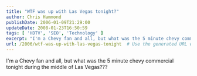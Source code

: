 ```yaml
---
title: "WTF was up with Las Vegas tonight?"
author: Chris Hammond
publishDate: 2006-01-09T21:29:00
updateDate: 2008-01-23T16:50:59
tags: [ 'HDTV', 'SEO', 'Technology' ]
excerpt: "I'm a Chevy fan and all, but what was the 5 minute chevy commercial tonight during the middle of Las..."
url: /2006/wtf-was-up-with-las-vegas-tonight  # Use the generated URL with year
---
```

I'm a Chevy fan and all, but what was the 5 minute chevy commercial tonight during the middle of Las Vegas???
